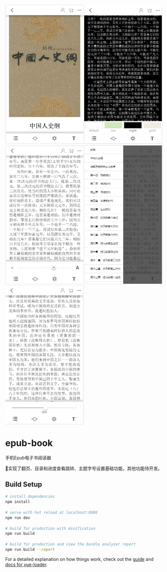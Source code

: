 <img src="https://raw.githubusercontent.com/kchsw/Hello-Github/master/image/ep-001.JPG" width="250"><img src="https://raw.githubusercontent.com/kchsw/Hello-Github/master/image/ep-002.JPG" width="250"><img src="https://raw.githubusercontent.com/kchsw/Hello-Github/master/image/ep-003.JPG" width="250"><img src="https://raw.githubusercontent.com/kchsw/Hello-Github/master/image/ep-004.JPG" width="250"><img src="https://raw.githubusercontent.com/kchsw/Hello-Github/master/image/ep-005.JPG" width="250">
# epub-book
  手机Epub电子书阅读器
  
实现了翻页、目录和进度查看跳转、主题字号设置基础功能，其他功能待开发。


## Build Setup

``` bash
# install dependencies
npm install

# serve with hot reload at localhost:8080
npm run dev

# build for production with minification
npm run build

# build for production and view the bundle analyzer report
npm run build --report
```

For a detailed explanation on how things work, check out the [guide](http://vuejs-templates.github.io/webpack/) and [docs for vue-loader](http://vuejs.github.io/vue-loader).
